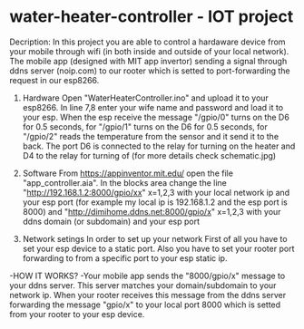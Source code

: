 # water-heater-controller - IOT project

Decription:
In this project you are able to control a hardaware device from your mobile through wifi (in both inside and outside of your local network).
The mobile app (designed with MIT app invertor) sending a signal through ddns server (noip.com) to our rooter which is setted to port-forwarding the request in our esp8266.

1) Hardware
Open "WaterHeaterController.ino" and upload it to your esp8266. In line 7,8 enter your wife name and password and load it to your esp.
When the esp receive the message "/gpio/0" turns on the D6 for 0.5 seconds, for "/gpio/1" turns on the D6 for 0.5 seconds, 
for "/gpio/2" reads the temperature from the sensor and it send it to the back.
The port D6 is connected to the relay for turning on the heater and D4 to the relay for turning of (for more details check schematic.jpg)

2) Software
From https://appinventor.mit.edu/ open the file "app_controller.aia". 
In the blocks area change the line "http://192.168.1.2:8000/gpio/xx" x=1,2,3 
with your local network ip and your esp port (for example my local ip is 192.168.1.2 and the esp port is 8000) 
and "http://dimihome.ddns.net:8000/gpio/x" x=1,2,3 with your ddns domain (or subdomain) and your esp port
 
3) Network setings
In order to set up your network 
First of all you have to set your esp device to a static port. 
Also you have to set your rooter port forwarding to from a specific port to your esp static ip.
 
 -HOW IT WORKS?
 -Your mobile app sends the "8000/gpio/x" message to your ddns server. This server maτches your domain/subdomain to your network ip.
 When your rooter receives this message from the ddns server forwarding the message "gpio/x" to your local port 8000 which is setted from your rooter to your esp device.
